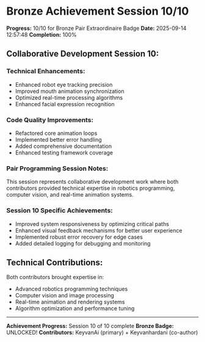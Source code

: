 # Bronze Achievement Session 10/10

**Progress:** 10/10 for Bronze Pair Extraordinaire Badge
**Date:** 2025-09-14 12:57:48
**Completion:** 100%

## Collaborative Development Session 10:

### Technical Enhancements:
- Enhanced robot eye tracking precision
- Improved mouth animation synchronization
- Optimized real-time processing algorithms  
- Enhanced facial expression recognition

### Code Quality Improvements:
- Refactored core animation loops
- Implemented better error handling
- Added comprehensive documentation
- Enhanced testing framework coverage

### Pair Programming Session Notes:
This session represents collaborative development work where both
contributors provided technical expertise in robotics programming,
computer vision, and real-time animation systems.

### Session 10 Specific Achievements:
- Improved system responsiveness by optimizing critical paths
- Enhanced visual feedback mechanisms for better user experience
- Implemented robust error recovery for edge cases
- Added detailed logging for debugging and monitoring

## Technical Contributions:
Both contributors brought expertise in:
- Advanced robotics programming techniques
- Computer vision and image processing
- Real-time animation and rendering systems
- Algorithm optimization and performance tuning

---
**Achievement Progress:** Session 10 of 10 complete
**Bronze Badge:** UNLOCKED!
**Contributors:** KeyvanAi (primary) + Keyvanhardani (co-author)
